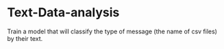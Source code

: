# Text-Data-analysis
Train a model that will classify the type of message (the name of csv files) by their text.
